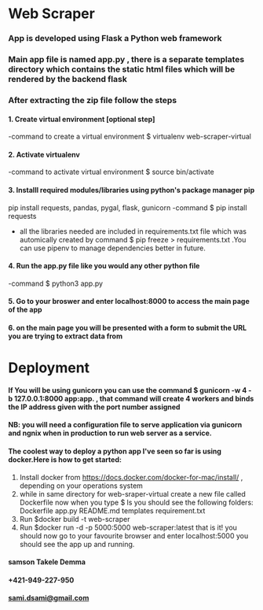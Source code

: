  Web Scraper
 =============


### App is developed using Flask a Python web framework
### Main app file is named app.py , there is a separate templates directory which contains the static html files which will be rendered by the backend flask 

  ### After extracting the zip file follow the steps 
#### 1. Create virtual environment [optional step]
-command to create a virtual environment  $ virtualenv web-scraper-virtual 
    
#### 2. Activate virtualenv 
-command  to activate virtual environment $ source bin/activate

#### 3. Installl required modules/libraries using python's package manager pip 
pip install requests, pandas, pygal, flask, gunicorn
-command $ pip install requests
* all the libraries needed are included in requirements.txt file which was automically created by 
command $ pip freeze > requirements.txt .You can use pipenv to manage dependencies better in future. 
#### 4. Run the app.py file like you would any other python file 
-command $ python3 app.py 

#### 5. Go to your broswer and enter localhost:8000 to access the main page of the app 

#### 6. on the main page you will be presented with a form to submit the URL you are trying to extract data from

Deployment  
=============
#### If You will be using gunicorn you can use the command $ gunicorn -w 4 -b 127.0.0.1:8000 app:app. , that command will create 4 workers and binds the IP address given with the port number assigned
#### NB: you will need a configuration file to serve application via gunicorn and ngnix when in production to run web server as a service.
#### The coolest way to deploy a python app I've seen so far is using docker.Here is how to get started:
  1. Install docker from https://docs.docker.com/docker-for-mac/install/ , depending on your operations system
  2. while in same directory for web-sraper-virtual create a new file called Dockerfile
  now when you type $ ls you should see the following folders:
  Dockerfile		app.py			README.md			templates requirement.txt
  3. Run $docker build -t web-scraper 
  4. Run $docker run -d -p 5000:5000 web-scraper:latest
  that is it! you should now go to your favourite browser and enter localhost:5000 you should see the app up and running.
  
#### samson Takele Demma 
#### +421-949-227-950
#### sami.dsami@gmail.com 



